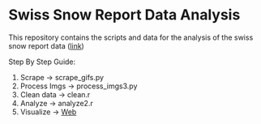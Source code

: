 # Swiss Snow Report Data Analysis

This repository contains the scripts and data for the analysis of the swiss snow report data ([link](https://www.adrianoesch.github.io/snow/index.html))

Step By Step Guide:
1. Scrape -> scrape_gifs.py
2. Process Imgs -> process_imgs3.py
3. Clean data -> clean.r
4. Analyze -> analyze2.r
5. Visualize -> [Web](https://github.com/adrianoesch/adrianoesch.github.io/blob/master/snow/index.html)
